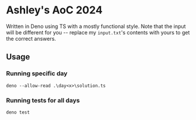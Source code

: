 # Ashley's AoC 2024

Written in Deno using TS with a mostly functional style. Note that the input will be different for you -- replace my `input.txt`'s contents with yours to get the correct answers.

## Usage

### Running specific day

```shell
deno --allow-read .\day<x>\solution.ts
```

### Running tests for all days

```shell
deno test
```
